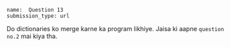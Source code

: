 ```ngMeta
name:  Question 13
submission_type: url
```

Do dictionaries ko merge karne ka program likhiye. Jaisa ki aapne `question no.2` mai kiya tha.